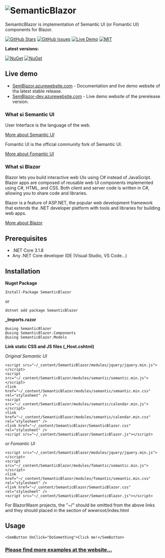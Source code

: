 # ![SemanticBlazor](/src/SemanticBlazor/Files/semblazor-logo.jpg)
SemanticBlazor is implementation of Semantic UI (or Fomantic UI) components for Blazor.

[![GitHub Stars](https://img.shields.io/github/stars/strakamichal/SemanticBlazor.svg?style=for-the-badge)](https://github.com/strakamichal/SemanticBlazor/stargazers)
[![GitHub Issues](https://img.shields.io/github/issues/Strakamichal/SemanticBlazor.svg?style=for-the-badge)](https://github.com/strakamichal/SemanticBlazor/issues)
[![Live Demo](https://img.shields.io/badge/demo-online-green.svg?style=for-the-badge)](http://semblazor.azurewebsites.net)
[![MIT](https://img.shields.io/github/license/strakamichal/SemanticBlazor.svg?style=for-the-badge)](LICENSE)

**Latest versions:**

[![NuGet](https://img.shields.io/nuget/v/SemanticBlazor.svg?style=for-the-badge)](https://www.nuget.org/packages/SemanticBlazor/)
[![NuGet](https://img.shields.io/nuget/vpre/SemanticBlazor.svg?style=for-the-badge)](https://www.nuget.org/packages/SemanticBlazor/absoluteLatest)

## Live demo
* [SemBlazor.azurewebsite.com](http://semblazor.azurewebsites.net) - Documentation and live demo website of tha latest stable release.
* [SemBlazor-dev.azurewebsite.com](http://semblazor-dev.azurewebsites.net) - Live demo website of the prerelease version.

### What si Semantic UI ###
User Interface is the language of the web.

[More about Semantic UI](https://semantic-ui.com)


Fomantic UI is the official community fork of Semantic UI.

[More about Fomantic UI](https://fomantic-ui.com)

### What si Blazor ###
  Blazor lets you build interactive web UIs using C# instead of JavaScript. Blazor apps are composed of reusable web UI components implemented using C#, HTML, and CSS. Both client and server code is written in C#, allowing you to share code and libraries.

  Blazor is a feature of ASP.NET, the popular web development framework that extends the .NET developer platform with tools and libraries for building web apps.

[More about Blazor](https://dotnet.microsoft.com/apps/aspnet/web-apps/blazor)

## Prerequisites
- .NET Core 3.1.8
- Any .NET Core developer IDE (Visual Studio, VS Code...)

## Installation 
**Nuget Package**
```
Install-Package SemanticBlazor
```
or 
```
dotnet add package SemanticBlazor
```

**_Imports.razor**
```
@using SemanticBlazor
@using SemanticBlazor.Components
@using SemanticBlazor.Models
```

**Link static CSS and JS files (_Host.cshtml)**

*Original Semantic UI*
```
<script src="~/_content/SemanticBlazor/modules/jquery/jquery.min.js"></script>
<script src="~/_content/SemanticBlazor/modules/semantic/semantic.min.js"></script>
<link href="~/_content/SemanticBlazor/modules/semantic/semantic.min.css" rel="stylesheet" />
<script src="~/_content/SemanticBlazor/modules/semantic/calendar.min.js"></script>
<link href="~/_content/SemanticBlazor/modules/semantic/calendar.min.css" rel="stylesheet" />
<link href="~/_content/SemanticBlazor/SemanticBlazor.css" rel="stylesheet" />
<script src="~/_content/SemanticBlazor/SemanticBlazor.js"></script>
```

*or Fomantic UI*
```
<script src="~/_content/SemanticBlazor/modules/jquery/jquery.min.js"></script>
<script src="~/_content/SemanticBlazor/modules/fomantic/semantic.min.js"></script>
<link href="~/_content/SemanticBlazor/modules/fomantic/semantic.min.css" rel="stylesheet" />
<link href="~/_content/SemanticBlazor/SemanticBlazor.css" rel="stylesheet" />
<script src="~/_content/SemanticBlazor/SemanticBlazor.js"></script>
```
For BlazorWasm projects, the "~/" should be omitted from the above links and they should placed in the <Head> section of wwwroot/index.html

## Usage

```
<SemButton OnClick="DoSomething">Click me!</SemButton>
```

### [Please find more examples at the website...](http://semblazor.azurewebsites.net) ###
